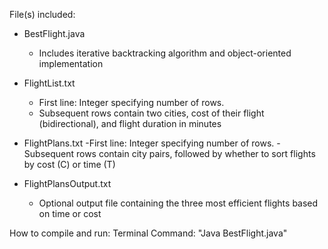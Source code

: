 File(s) included: 
- BestFlight.java
  - Includes iterative backtracking algorithm and object-oriented implementation
  
- FlightList.txt
  - First line: Integer specifying number of rows.
  - Subsequent rows contain two cities, cost of their flight (bidirectional), and flight duration in minutes
  
- FlightPlans.txt
  -First line: Integer specifying number of rows.
      - Subsequent rows contain city pairs, followed by whether to sort flights by cost (C) or time (T)
  
- FlightPlansOutput.txt
  - Optional output file containing the three most efficient flights based on time or cost

How to compile and run:
Terminal Command: "Java BestFlight.java"

